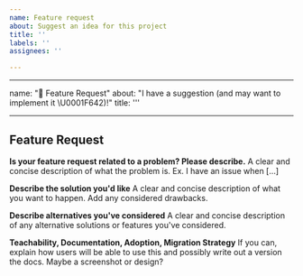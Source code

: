 ```yaml
---
name: Feature request
about: Suggest an idea for this project
title: ''
labels: ''
assignees: ''

---
```


---
name: "🚀 Feature Request"
about: "I have a suggestion (and may want to implement it \U0001F642)!"
title: '''

---

## Feature Request

**Is your feature request related to a problem? Please describe.**
A clear and concise description of what the problem is. Ex. I have an issue when [...]

**Describe the solution you'd like**
A clear and concise description of what you want to happen. Add any considered drawbacks.

**Describe alternatives you've considered**
A clear and concise description of any alternative solutions or features you've considered.

**Teachability, Documentation, Adoption, Migration Strategy**
If you can, explain how users will be able to use this and possibly write out a version the docs.
Maybe a screenshot or design?
